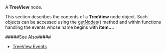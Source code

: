 
<!--shortDescription-->
A **TreeView** node.
<!--/shortDescription-->

<!--fullDescription-->
This section describes the contents of a **TreeView** node object. Such objects can be accessed using the [getNodes()](/Documentation/ApiReference/UI_Widgets/dxTreeView/Methods/#getNodes) method and within functions handling the events whose name begins with **item...**.

#####See Also#####
- [TreeView Events](/Documentation/ApiReference/UI_Widgets/dxTreeView/Events/)
<!--/fullDescription-->